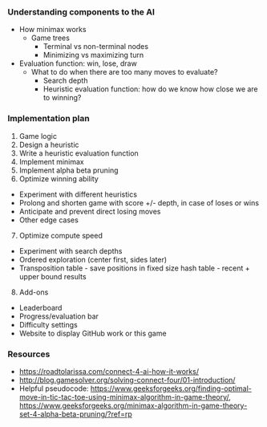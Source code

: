### Understanding components to the AI
- How minimax works
  - Game trees
    - Terminal vs non-terminal nodes
    - Minimizing vs maximizing turn 
- Evaluation function: win, lose, draw
  - What to do when there are too many moves to evaluate?
    - Search depth
    - Heuristic evaluation function: how do we know how close we are to winning?

### Implementation plan
1. Game logic
2. Design a heuristic
3. Write a heuristic evaluation function 
4. Implement minimax
5. Implement alpha beta pruning
6. Optimize winning ability
- Experiment with different heuristics
- Prolong and shorten game with score +/- depth, in case of loses or wins
- Anticipate and prevent direct losing moves
- Other edge cases
7. Optimize compute speed 
- Experiment with search depths
- Ordered exploration (center first, sides later)
- Transposition table - save positions in fixed size hash table - recent + upper bound results
8. Add-ons
- Leaderboard
- Progress/evaluation bar
- Difficulty settings
- Website to display GitHub work or this game

### Resources 
- https://roadtolarissa.com/connect-4-ai-how-it-works/
- http://blog.gamesolver.org/solving-connect-four/01-introduction/
- Helpful pseudocode: https://www.geeksforgeeks.org/finding-optimal-move-in-tic-tac-toe-using-minimax-algorithm-in-game-theory/, https://www.geeksforgeeks.org/minimax-algorithm-in-game-theory-set-4-alpha-beta-pruning/?ref=rp 
